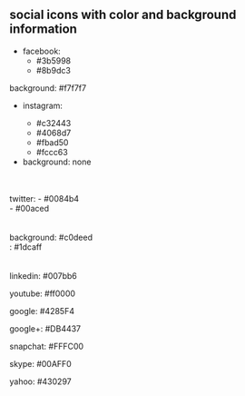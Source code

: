 ## social icons with color and background information

- facebook:
  - #3b5998<br>
  - #8b9dc3<br>
<p>background: #f7f7f7</p>
<ul>
  <li>instagram:</li>
  <ul>
    <li>#c32443</li>
    <li>#4068d7</li>
    <li>#fbad50</li>
    <li>#fccc63</li>
  </ul>
  <li>background: none</li>
</ul>
<br><br>
twitter:
  - #0084b4<br>
  - #00aced<br>
<br><br>
background: #c0deed<br>
            : #1dcaff<br>
<br><br>
linkedin: #007bb6

youtube: #ff0000

google: #4285F4

google+: #DB4437

snapchat: #FFFC00

skype: #00AFF0

yahoo: #430297

